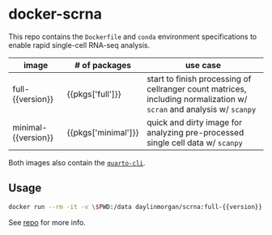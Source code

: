 # docker-scrna

This repo contains the `Dockerfile` and `conda` environment specifications to enable rapid single-cell RNA-seq analysis.

| image | # of packages | use case |
|---|---|---|
|full-{{version}}| {{pkgs['full']}} | start to finish processing of cellranger count matrices, including normalization w/ `scran` and analysis w/ `scanpy` |
|minimal-{{version}} | {{pkgs['minimal']}} | quick and dirty image for analyzing pre-processed single cell data w/ `scanpy`

Both images also contain the [`quarto-cli`](https://github.com/quarto-dev/quarto-cli).

## Usage

```bash
docker run --rm -it -v \$PWD:/data daylinmorgan/scrna:full-{{version}}
```

See [repo](https://github.com/daylinmorgan/docker-scrna) for more info.
